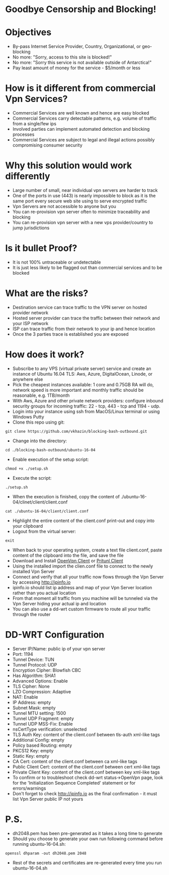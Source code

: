 # Goodbye Censorship and Blocking! #

# Objectives #
* By-pass Internet Service Provider, Country, Organizational, or geo-blocking
* No more: "Sorry, access to this site is blocked!"
* No more: "Sorry this service is not available outside of Antarctica!"
* Pay least amount of money for the service - $5/month or less

# How is it different from commercial Vpn Services? #
* Commercial Services are well known and hence are easy blocked 
* Commercial Services carry detectable patterns, e.g. volume of traffic from a single/few ips
* Involved parties can implement automated detection and blocking processes
* Commercial Services are subject to legal and illegal actions possibly compromising consumer security

# Why this solution would work differently #
* Large number of small, near individual vpn servers are harder to track
* One of the ports in use (443) is nearly impossible to block as it is the same port every secure web site using to serve encrypted traffic
* Vpn Servers are not accessible to anyone but you
* You can re-provision vpn server often to minimize traceability and blocking
* You can re-provision vpn server with a new vps provider/country to jump jurisdictions

# Is it bullet Proof? #
* It is not 100% untraceable or undetectable
* It is just less likely to be flagged out than commercial services and to be blocked

# What are the risks? #
* Destination service can trace traffic to the VPN server on hosted provider network
* Hosted server provider can trace the traffic between their network and your ISP network
* ISP can trace traffic from their network to your ip and hence location
* Once the 3 parties trace is established you are exposed

# How does it work? #
* Subscribe to any VPS (virtual private server) service and create an instance of Ubuntu 16.04 TLS: Aws, Azure, DigitalOcean, Linode, or anywhere else
* Pick the cheapest instances available: 1 core and 0.75GB RA will do, network speed is more important and monthly traffic should be reasonable, e.g. 1TB/month
* With Aws, Azure and other private network providers: configure inbound security groups for incoming traffic: 22 - tcp, 443 - tcp and 1194 - udp.
* Login into your instance using ssh from MacOS/Linux terminal or using Windows Putty
* Clone this repo using git:
```
git clone https://github.com/vkhazin/blocking-bash-outbound.git
```
* Change into the directory:
```
cd ./blocking-bash-outbound/ubuntu-16-04
```
* Enable execution of the setup script:
```
chmod +x ./setup.sh
```
* Execute the script:
```
./setup.sh
```
* When the execution is finished, copy the content of ./ubuntu-16-04/clinet/client/client.conf
```
cat ./ubuntu-16-04/client/client.conf
```
* Highlight the entire content of the client.conf print-out and copy into your clipboard
* Logout from the virtual server:
```
exit
```
* When back to your operating system, create a text file client.conf, paste content of the clipboard into the file, and save the file
* Download and Install [OpenVpn Client](https://openvpn.net/index.php/open-source/downloads.html) or [Pritunl Client](https://client.pritunl.com/)
* Using the installed import the clien.conf file to connect to the newly installed Vpn Server
* Connect and verify that all your traffic now flows through the Vpn Server by accessing http://ipinfo.io
* ipinfo.io should list ip address and map of your Vpn Server location rather than you actual location
* From that moment all traffic from you machine will be tunneled via the Vpn Server hiding your actual ip and location
* You can also use a dd-wrt custom firmware to route all your traffic through the router


# DD-WRT Configuration #
* Server IP/Name: public ip of your vpn server
* Port: 1194
* Tunnel Device: TUN
* Tunnel Protocol: UDP
* Encryption Cipher: Blowfish CBC
* Has Algorithm: SHA1
* Advanced Options: Enable
* TLS Cipher: None
* LZO Compression: Adaptive
* NAT: Enable
* IP Address: empty
* Subnet Mask: empty
* Tunnel MTU setting: 1500
* Tunnel UDP Fragment: empty
* Tunnel UDP MSS-Fix: Enable
* nsCertType verification: unselected
* TLS Auth Key: content of the client.conf between tls-auth xml-like tags
* Additional Config: empty
* Policy based Routing: empty
* PKCS12 Key: empty
* Static Key: empty
* CA Cert: content of the client.conf between ca xml-like tags
* Public Client Cert: content of the client.conf between cert xml-like tags
* Private Client Key: content of the client.conf between key xml-like tags
* To confirm or to troubleshoot check dd-wrt status->OpenVpn page, look for the 'Initialization Sequence Completed' statement or for errors/warnings
* Don't forget to check http://ipinfo.io as the final confirmation - it must list Vpn Server public IP not yours

# P.S. #
* dh2048.pem has been pre-generated as it takes a long time to generate
* Should you choose to generate your own run following command before running ubuntu-16-04.sh:
```
openssl dhparam -out dh2048.pem 2048
```
* Rest of the secrets and certificates are re-generated every time you run ubuntu-16-04.sh